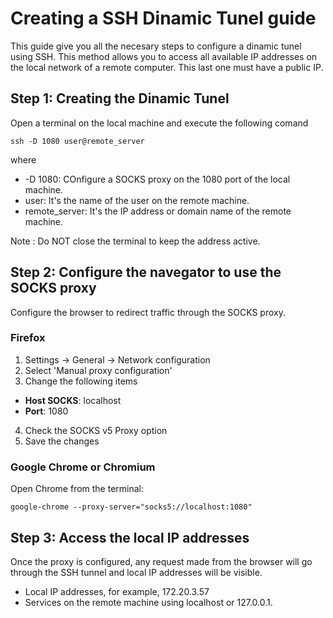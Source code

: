 # Creating a SSH Dinamic Tunel guide

This guide give you all the necesary steps to configure a dinamic tunel using SSH. This method allows you to access all available IP addresses on the local network of a remote computer. This last one must have a public IP.

## Step 1: Creating the Dinamic Tunel
Open a terminal on the local machine and execute the following comand
```
ssh -D 1080 user@remote_server
```
where
  - -D 1080: COnfigure a SOCKS proxy on the 1080 port of the local machine.
  - user: It's the name of the user on the remote machine.
  - remote_server: It's the IP address or domain name of the remote machine.

Note : Do NOT close the terminal to keep the address active.

## Step 2: Configure the navegator to use the SOCKS proxy 
Configure the browser to redirect traffic through the SOCKS proxy.

### Firefox
1. Settings -> General -> Network configuration
2. Select 'Manual proxy configuration'
3. Change the following items
  - **Host SOCKS**: localhost
  - **Port**: 1080
4. Check the SOCKS v5 Proxy option
5. Save the changes

### Google Chrome or Chromium
Open Chrome from the terminal:
```
google-chrome --proxy-server="socks5://localhost:1080"
```

## Step 3: Access the local IP addresses
Once the proxy is configured, any request made from the browser will go through the SSH tunnel and local IP addresses will be visible.

- Local IP addresses, for example, 172.20.3.57
- Services on the remote machine using localhost or 127.0.0.1.

